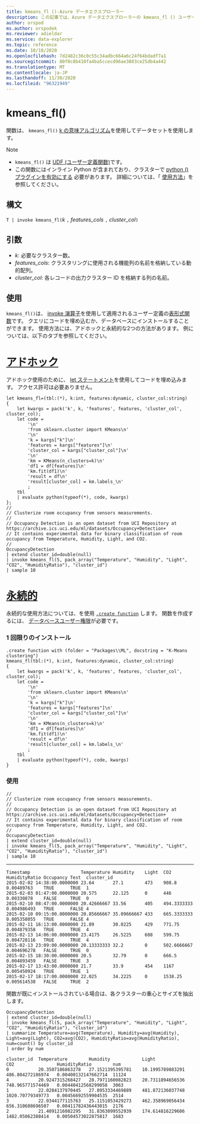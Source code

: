 ```yaml
---
title: kmeans_fl ()-Azure データエクスプローラー
description: この記事では、Azure データエクスプローラーの kmeans_fl () ユーザー定義関数について説明します。
author: orspod
ms.author: orspodek
ms.reviewer: adieldar
ms.service: data-explorer
ms.topic: reference
ms.date: 10/18/2020
ms.openlocfilehash: 7d2482c36c0c55c34adbc664a6c24f64bdadf7a1
ms.sourcegitcommit: 80f0c8b410fa4ba5ccecd96ae3803ce25db4a442
ms.translationtype: MT
ms.contentlocale: ja-JP
ms.lasthandoff: 11/30/2020
ms.locfileid: "96321949"
---
```

# <a name="kmeans_fl"></a>kmeans_fl()

関数は、 `kmeans_fl()` [k の意味アルゴリズム](https://en.wikipedia.org/wiki/K-means_clustering)を使用してデータセットを使用します。

> [!NOTE]
> * `kmeans_fl()` は [UDF (ユーザー定義関数)](../query/functions/user-defined-functions.md)です。
> * この関数にはインライン Python が含まれており、クラスターで [python () プラグインを有効にする](../query/pythonplugin.md#enable-the-plugin) 必要があります。 詳細については、「 [使用方法](#usage)」を参照してください。

## <a name="syntax"></a>構文

`T | invoke kmeans_fl(`*k* `,` *features_cols* `,` *cluster_col*`)`

## <a name="arguments"></a>引数

* *k*: 必要なクラスター数。
* *features_cols*: クラスタリングに使用される機能列の名前を格納している動的配列。
* *cluster_col*: 各レコードの出力クラスター ID を格納する列の名前。

## <a name="usage"></a>使用

`kmeans_fl()`は、 [invoke 演算子](../query/invokeoperator.md)を使用して適用されるユーザー定義の[表形式関数](../query/functions/user-defined-functions.md#tabular-function)です。 クエリにコードを埋め込むか、データベースにインストールすることができます。 使用方法には、アドホックと永続的な2つの方法があります。 例については、以下のタブを参照してください。

# <a name="ad-hoc"></a>[アドホック](#tab/adhoc)

アドホック使用のために、 [let ステートメント](../query/letstatement.md)を使用してコードを埋め込みます。 アクセス許可は必要ありません。

<!-- csl: https://help.kusto.windows.net:443/Samples -->
```kusto
let kmeans_fl=(tbl:(*), k:int, features:dynamic, cluster_col:string)
{
    let kwargs = pack('k', k, 'features', features, 'cluster_col', cluster_col);
    let code =
        '\n'
        'from sklearn.cluster import KMeans\n'
        '\n'
        'k = kargs["k"]\n'
        'features = kargs["features"]\n'
        'cluster_col = kargs["cluster_col"]\n'
        '\n'
        'km = KMeans(n_clusters=k)\n'
        'df1 = df[features]\n'
        'km.fit(df1)\n'
        'result = df\n'
        'result[cluster_col] = km.labels_\n'
        ;
    tbl
    | evaluate python(typeof(*), code, kwargs)
};
//
// Clusterize room occupancy from sensors measurements.
//
// Occupancy Detection is an open dataset from UCI Repository at https://archive.ics.uci.edu/ml/datasets/Occupancy+Detection+
// It contains experimental data for binary classification of room occupancy from Temperature, Humidity, Light, and CO2.
//
OccupancyDetection
| extend cluster_id=double(null)
| invoke kmeans_fl(5, pack_array("Temperature", "Humidity", "Light", "CO2", "HumidityRatio"), "cluster_id")
| sample 10
```

# <a name="persistent"></a>[永続的](#tab/persistent)

永続的な使用方法については、を使用 [`.create function`](../management/create-function.md) します。 関数を作成するには、 [データベースユーザー権限](../management/access-control/role-based-authorization.md)が必要です。

### <a name="one-time-installation"></a>1 回限りのインストール

<!-- csl: https://help.kusto.windows.net:443/Samples -->
```kusto
.create function with (folder = "Packages\\ML", docstring = "K-Means clustering")
kmeans_fl(tbl:(*), k:int, features:dynamic, cluster_col:string)
{
    let kwargs = pack('k', k, 'features', features, 'cluster_col', cluster_col);
    let code =
        '\n'
        'from sklearn.cluster import KMeans\n'
        '\n'
        'k = kargs["k"]\n'
        'features = kargs["features"]\n'
        'cluster_col = kargs["cluster_col"]\n'
        '\n'
        'km = KMeans(n_clusters=k)\n'
        'df1 = df[features]\n'
        'km.fit(df1)\n'
        'result = df\n'
        'result[cluster_col] = km.labels_\n'
        ;
    tbl
    | evaluate python(typeof(*), code, kwargs)
}
```

### <a name="usage"></a>使用

<!-- csl: https://help.kusto.windows.net:443/Samples -->
```kusto
//
// Clusterize room occupancy from sensors measurements.
//
// Occupancy Detection is an open dataset from UCI Repository at https://archive.ics.uci.edu/ml/datasets/Occupancy+Detection+
// It contains experimental data for binary classification of room occupancy from Temperature, Humidity, Light, and CO2.
//
OccupancyDetection
| extend cluster_id=double(null)
| invoke kmeans_fl(5, pack_array("Temperature", "Humidity", "Light", "CO2", "HumidityRatio"), "cluster_id")
| sample 10
```

---

<!-- csl: https://help.kusto.windows.net:443/Samples -->
```kusto
Timestamp                   Temperature Humidity    Light  CO2         HumidityRatio Occupancy Test  cluster_id
2015-02-02 14:38:00.0000000 23.64       27.1        473    908.8       0.00489763    TRUE      TRUE  1
2015-02-03 01:47:00.0000000 20.575      22.125      0      446         0.00330878    FALSE     TRUE  0
2015-02-10 08:47:00.0000000 20.42666667 33.56       405    494.3333333 0.004986493   TRUE      FALSE 4
2015-02-10 09:15:00.0000000 20.85666667 35.09666667 433    665.3333333 0.005358055   TRUE      FALSE 4
2015-02-11 16:13:00.0000000 21.89       30.0225     429    771.75      0.004879358   TRUE      TRUE  4
2015-02-13 14:06:00.0000000 23.4175     26.5225     608    599.75      0.004728116   TRUE      TRUE  4
2015-02-13 23:09:00.0000000 20.13333333 32.2        0      502.6666667 0.004696278   FALSE     TRUE  0
2015-02-15 18:30:00.0000000 20.5        32.79       0      666.5       0.004893459   FALSE     TRUE  3
2015-02-17 13:43:00.0000000 21.7        33.9        454    1167        0.005450924   TRUE      TRUE  1
2015-02-17 18:17:00.0000000 22.025      34.2225     0      1538.25     0.005614538   FALSE     TRUE  2
```

関数が既にインストールされている場合は、各クラスターの重心とサイズを抽出します。

<!-- csl: https://help.kusto.windows.net:443/Samples -->
```kusto
OccupancyDetection
| extend cluster_id=double(null)
| invoke kmeans_fl(5, pack_array("Temperature", "Humidity", "Light", "CO2", "HumidityRatio"), "cluster_id")
| summarize Temperature=avg(Temperature), Humidity=avg(Humidity), Light=avg(Light), CO2=avg(CO2), HumidityRatio=avg(HumidityRatio), num=count() by cluster_id
| order by num

```

<!-- csl: https://help.kusto.windows.net:443/Samples -->
```kusto
cluster_id  Temperature        Humidity            Light            CO2                HumidityRatio        num
0           20.3507186863278   27.1521395395781    10.1995789883291 486.804272186974   0.00400132147662714  11124
4           20.9247315268427   28.7971160082823    20.7311894656536 748.965771574469   0.00440412568299058  3063
1           22.0284137970445   27.8953334469889    481.872136037748 1020.70779349773   0.00456692559904535  2514
3           22.0344177115763   25.1151053429273    462.358969056434 656.310608696507   0.00411782436443015  2176
2           21.4091216082295   31.8363099552939    174.614816229606 1482.05062388414   0.00504573022875817  1683
```
